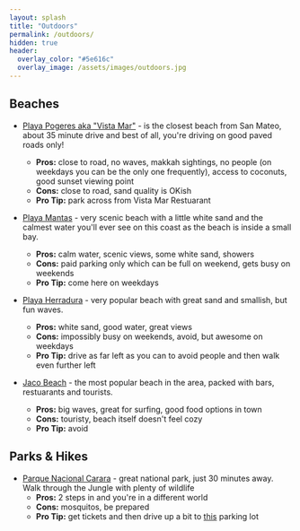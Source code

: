 ```yaml
---
layout: splash
title: "Outdoors"
permalink: /outdoors/
hidden: true
header:
  overlay_color: "#5e616c"
  overlay_image: /assets/images/outdoors.jpg
---
```


## Beaches

- [Playa Pogeres aka "Vista Mar"](https://goo.gl/maps/psCWmYJvtjy62thP9) - is the closest beach from San Mateo, about 35 minute drive and best of all, you're driving on good paved roads only!
  - **Pros:** close to road, no waves, makkah sightings, no people (on weekdays you can be the only one frequently), access to coconuts, good sunset viewing point
  - **Cons:** close to road, sand quality is OKish
  - **Pro Tip:** park across from Vista Mar Restuarant
- [Playa Mantas](https://goo.gl/maps/ThN2rCt1VZbxrBdu6) - very scenic beach with a little white sand and the calmest water you'll ever see on this coast as the beach is inside a small bay.
  - **Pros:** calm water, scenic views, some white sand, showers
  - **Cons:** paid parking only which can be full on weekend, gets busy on weekends
  - **Pro Tip:** come here on weekdays
- [Playa Herradura](https://goo.gl/maps/oQ84LD4JvXg8BmA89) - very popular beach with great sand and smallish, but fun waves.
  - **Pros:** white sand, good water, great views
  - **Cons:** impossibly busy on weekends, avoid, but awesome on weekdays
  - **Pro Tip:** drive as far left as you can to avoid people and then walk even further left
- [Jaco Beach](https://goo.gl/maps/VanMgovhEAVzJA9s7) - the most popular beach in the area, packed with bars, restuarants and tourists.

  - **Pros:** big waves, great for surfing, good food options in town
  - **Cons:** touristy, beach itself doesn't feel cozy
  - **Pro Tip:** avoid

## Parks & Hikes

- [Parque Nacional Carara](https://goo.gl/maps/bxfLkmPYRjAFz9QD9) - great national park, just 30 minutes away. Walk through the Jungle with plenty of wildlife
  - **Pros:** 2 steps in and you're in a different world
  - **Cons:** mosquitos, be prepared
  - **Pro Tip:** get tickets and then drive up a bit to [this](https://goo.gl/maps/pSSn6RYbcWMVaDg78) parking lot
